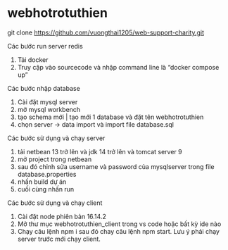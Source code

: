 # webhotrotuthien
git clone https://github.com/vuongthai1205/web-support-charity.git

Các bước run server redis
1. Tải docker
2. Truy cập vào sourcecode và nhập command line là “docker compose up”


Các bước nhập database
1. Cài đặt mysql server
2. mở mysql workbench
3. tạo schema mới | tạo mới 1 database và đặt tên webhotrotuthien
4. chọn server -> data import và import file database.sql

Các bước sử dụng và chạy server
1. tải netbean 13 trở lên và jdk 14 trở lên và tomcat server 9
2. mở project trong netbean
3. sau đó chỉnh sửa username và password của mysqlserver trong file database.properties
4. nhấn build dự án
5. cuối cùng nhấn run

Các bước sử dụng và chạy client

1. Cài đặt node phiên bản 16.14.2
2. Mở thư mục webhotrotuthien_client trong vs code hoặc bất kỳ ide nào 
3. Chạy câu lệnh npm i sau đó chay câu lệnh npm start. Lưu ý phải chạy server trước mới chạy client.
